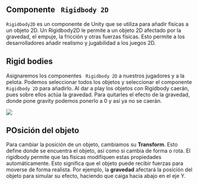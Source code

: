 ## Componente `` Rigidbody 2D``

``Rigidbody2D`` es un componente de Unity que se utiliza para añadir físicas a un objeto 2D. Un Rigidbody2D le permite a un objeto 2D afectado por la gravedad, el empuje, la fricción y otras fuerzas físicas. Esto permite a los desarrolladores añadir realismo y jugabilidad a los juegos 2D.

## Rigid bodies

Asignaremos los componentes `` Rigidbody 2D``  a nuestros jugadores y a la pelota. Podemos seleccionar todos los objetos y seleccionar el componente `` Rigidbody 2D``  para añadirlo. Al dar a play los objetos con Rigidbody caerán, pues sobre ellos actúa la gravedad. Para quitarles el efecto de la gravedad, donde pone gravity podemos ponerlo a 0 y así ya no se caerán.

![](img%5CTaller%20de%20creaci%C3%B3n%20de%20videojuegos8.png)

## POsición del objeto

Para cambiar la posición de un objeto, cambiamos su __Transform__. Esto define donde se encuentra el objeto, así como si cambia de forma o rota. El rigidbody permite que las físicas modifiquen estas propiedades automáticamente. Esto significa que el objeto puede recibir fuerzas para moverse de forma realista. Por ejemplo, la __gravedad__ afectará la posición del objeto para simular su efecto, haciendo que caiga hacia abajo en el eje Y.
